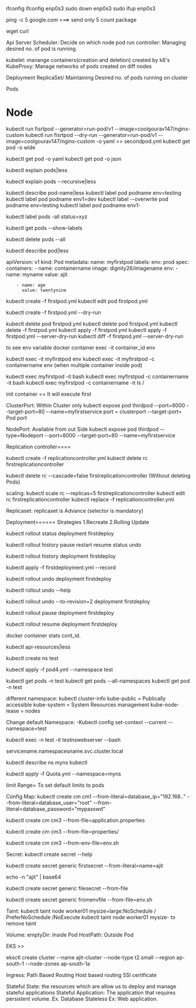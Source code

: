 ifconfig
ifconfig enp0s3
sudo down enp0s3
sudo ifup enp0s3

ping -c 5 google.com  ===> send only 5 count package

wget 
curl




Api Server 
Scheduler: Decide on which node pod run
controller: Managing desired no. of pod is running.

kubelet: manange containers(creation and deletion) created by k8's
KubeProxy: Manage networks of pods created on diff nodes
 
 
Deployment
ReplicaSet/
Maintaining Desired no. of pods running on cluster


Pods

Node
===========================================================
kubectl run fisrtpod --generator=run-pod/v1 --image=coolgourav147/nginx-custom
kubectl run fisrtpod --dry-run --generator=run-pod/v1 --image=coolgourav147/nginx-custom -o yaml >> secondpod.yml
kubectl get pod -o wide

kubectl get pod -o yaml
kubectl get pod -o json

kubectl explain pods|less

kubectl explain pods --recursive|less

kubectl describe pod-name|less
kubectl label pod podname env=testing
kubectl label pod podname env1=dev
kubectl label --overwrite pod podname env=testing
kubectl label pod podname env1-

kubectl label pods -all status=xyz

kubectl get pods --show-labels

kubectl delete pods --all

kubectl describe pod|less


apiVersion: v1
kind: Pod
metadata:
  name: myfirstpod
  labels:
    env: prod
spec:
  containers:
    - name: containername
      image: dignity26/imagename
      env:
        - name: myname
          value: ajit

        - name: age
          value: twentynine



kubectl create -f firstpod.yml
kubectl edit pod firstpod.yml

kubectl create -f firstpod.yml --dry-run

kubectl delete pod firstpod.yml
kubectl delete pod firstpod.yml
kubectl delete -f firstpod.yml
kubectl apply -f firstpod.yml
kubectl apply -f firstpod.yml --server-dry-run
kubectl diff -f firstpod.yml --server-dry-run

to see env variable
docker container exec -it container_id env

kubectl exec -it myfirstpod env
kubectl exec -it myfirstpod -c containername env  (when multiple container inside pod)

kubectl exec myfirstpod -it bash
kubectl exec myfirstpod -c containername -it bash
kubectl exec myfirstpod -c containername -it ls /


init container == It will execute first

ClusterPort: Within Cluster only
kubectl expose pod thirdpod --port=8000 --target-port=80 --name=myfirstservice
port = clusterport
--target-port= Pod port

NodePort: Available from out Side
kubectl expose pod thirdpod --type=Nodeport --port=8000 --target-port=80 --name=myfirstservice


Replication controller====

kubectl create -f replicationcontroller.yml
kubectl delete rc firstreplicationcontroller

kubectl delete rc --cascade=false firstreplicationcontroller (Without deleting Pods)

scaling:
kubectl scale rc --replicas=5 firstreplicationcontroller
kubectl edit rc firstreplicationcontroller
kubectl replace -f replicationcontroller.yml

Replicaset: 
replicaset is Advance (selector is mandatory)

Deployment======
Strategies
1.Recreate 
2.Rolling Update


kubectl rollout status deployment firstdeploy

kubectl rollout 
history  pause restart resume status undo 


kubectl rollout history deployment firstdeploy

kubectl apply -f firstdeployment.yml --record

kubectl rollout undo deployment firstdeploy

kubectl rollout undo --help 


kubectl rollout undo --to-revision=2 deployment firstdeploy

kubectl rollout pause deployment firstdeploy

kubectl rollout resume deployment firstdeploy

docker container stats cont_id.

kubectl api-resources|less

kubectl create ns test

kubectl apply -f pod4.yml --namespace test

kubectl get pods -n test
kubectl get pods --all-namespaces
kubectl get pod -n test

different namespace:
kubectl cluster-info
kube-public = Publically accessible
kube-system = System Resources management
kube-node-lease = nodes

Change default Namespace:
-Kubectl config set-context --current --namespace=test

kubectl exec -n test -it testnswebserver --bash

servicename.namespacesname.svc.cluster.local

kubectl describe ns myns
kubectl 

kubectl apply -f Quota.yml --namespace=myns

limit Range= To set default limits to pods

Config Map:
kubectl create cm cm1 --from-literal=database_ip="192.168.*.*" --from-literal=database_user="root" --from-literal=database_password="mypasswd" 

kubectl create cm cm3 --from-file=application.properties

kubectl create cm cm3 --from-file=properties/

kubectl create cm cm3 --from-env-file=env.sh


Secret:
kubectl create secret --help

kubectl create secret generic firstsecret --from-literal=name=ajit

echo -n "ajit" | base64

kubectl create secret generic filesecret --from-file

kubectl create secret generic fromenvfile --from-file=env.sh

Taint:
kubectl taint node worker01 mysize=large:NoSchedule / PreferNoSchedule /NoExecute
kubectl taint node worker01 mysize-     to remove taint


Volume:
emptyDir: Inside Pod
HostPath: Outside Pod

EKS >> 

eksctl create cluster --name ajit-cluster --node-type t2.small --region ap-south-1 --node-zones ap-south-1a 


Ingress:
Path Based Routing
Host based routing
SSl certificate

Stateful State:
the resources which are allow us to deploy and manage stateful applications
Stateful Application:
The application that requires persistent volume.  Ex. Database
Stateless Ex: Web application.









